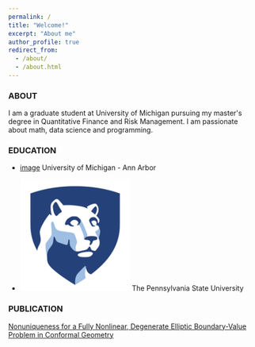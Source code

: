 ```yaml
---
permalink: /
title: "Welcome!"
excerpt: "About me"
author_profile: true
redirect_from: 
  - /about/
  - /about.html
---
```



### ABOUT 

I am a graduate student at University of Michigan pursuing my master's degree in Quantitative Finance and Risk Management. I am passionate about math, data science and programming.


### EDUCATION

* [image](https://github.com/Zhengyang49/Zhengyang49.github.io/blob/master/images/UM.png) University of Michigan - Ann Arbor

* ![image](https://github.com/Zhengyang49/Zhengyang49.github.io/blob/master/images/PSU.png) The Pennsylvania State University


### PUBLICATION

[Nonuniqueness for a Fully Nonlinear, Degenerate Elliptic Boundary-Value Problem in Conformal Geometry](https://doi.org/10.1016/j.difgeo.2020.101688)

